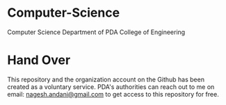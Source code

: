 # Computer-Science
Computer Science Department of PDA College of Engineering

# Hand Over
This repository and the organization account on the Github has been created as a voluntary service.
PDA's authorities can reach out to me on email: nagesh.andani@gmail.com  to get access to this repository for free.
